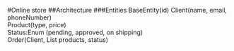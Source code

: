 #Online store
##Architecture
###Entities
BaseEntity(id)
Client(name, email, phoneNumber)  
Product(type, price)  
Status:Enum (pending, approved, on shipping)  
Order(Client, List<Product> products, status)  
